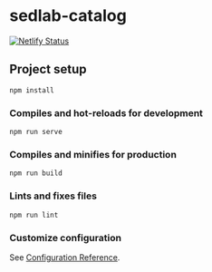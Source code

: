 # sedlab-catalog
[![Netlify Status](https://api.netlify.com/api/v1/badges/9796b6a1-154c-412d-aa36-b854d3d43bd5/deploy-status)](https://app.netlify.com/sites/sedlab-catalog/deploys)
## Project setup
```
npm install
```

### Compiles and hot-reloads for development
```
npm run serve
```

### Compiles and minifies for production
```
npm run build
```

### Lints and fixes files
```
npm run lint
```

### Customize configuration
See [Configuration Reference](https://cli.vuejs.org/config/).
